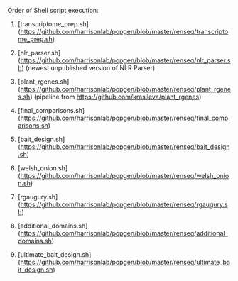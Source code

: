 Order of Shell script execution:

1) [transcriptome_prep.sh] (https://github.com/harrisonlab/popgen/blob/master/renseq/transcriptome_prep.sh)

2) [nlr_parser.sh] (https://github.com/harrisonlab/popgen/blob/master/renseq/nlr_parser.sh) (newest unpublished version of NLR Parser)

3) [plant_rgenes.sh] (https://github.com/harrisonlab/popgen/blob/master/renseq/plant_rgenes.sh) (pipeline from https://github.com/krasileva/plant_rgenes)

4) [final_comparisons.sh] (https://github.com/harrisonlab/popgen/blob/master/renseq/final_comparisons.sh)

5) [bait_design.sh] (https://github.com/harrisonlab/popgen/blob/master/renseq/bait_design.sh)

6) [welsh_onion.sh] (https://github.com/harrisonlab/popgen/blob/master/renseq/welsh_onion.sh)

7) [rgaugury.sh] (https://github.com/harrisonlab/popgen/blob/master/renseq/rgaugury.sh)

8) [additional_domains.sh] (https://github.com/harrisonlab/popgen/blob/master/renseq/additional_domains.sh)

9) [ultimate_bait_design.sh] (https://github.com/harrisonlab/popgen/blob/master/renseq/ultimate_bait_design.sh)
